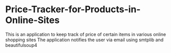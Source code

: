 # Price-Tracker-for-Products-in-Online-Sites
This is an application to keep track of price of certain items in various online shopping sites
The application notifies the user via email using smtplib and beautifulsoup4

